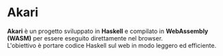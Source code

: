 # Akari

**Akari** è un progetto sviluppato in **Haskell** e compilato in **WebAssembly (WASM)** per essere eseguito direttamente nel browser.  
L'obiettivo è portare codice Haskell sul web in modo leggero ed efficiente.

